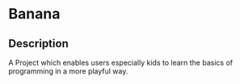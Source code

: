 # Banana

## Description
A Project which enables users especially kids to learn the basics of programming in a more playful way.

